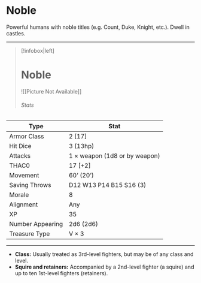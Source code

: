 # Noble

Powerful humans with noble titles (e.g. Count, Duke, Knight, etc.). Dwell in castles.

------
> [!infobox|left] 
>  # Noble 
>  ![[Picture Not Available]] 
>  ###### Stats 
| Type                    | Stat        |
| ---------------- | ------------------------------ | 
| Armor Class     | 2 [17]                        |
| Hit Dice         | 3 (13hp)                      |
| Attacks          | 1 × weapon (1d8 or by weapon) |
| THAC0            | 17 [+2]                       |
| Movement         | 60’ (20’)                     |
| Saving Throws    | D12 W13 P14 B15 S16 (3)       |
| Morale           | 8                             |
| Alignment        | Any                           |
| XP               | 35                            |
| Number Appearing | 2d6 (2d6)                     |
| Treasure Type    | V × 3                         |

------

- **Class:** Usually treated as 3rd-level fighters, but may be of any class and level.
- **Squire and retainers:** Accompanied by a 2nd-level fighter (a squire) and up to ten 1st-level fighters (retainers).
